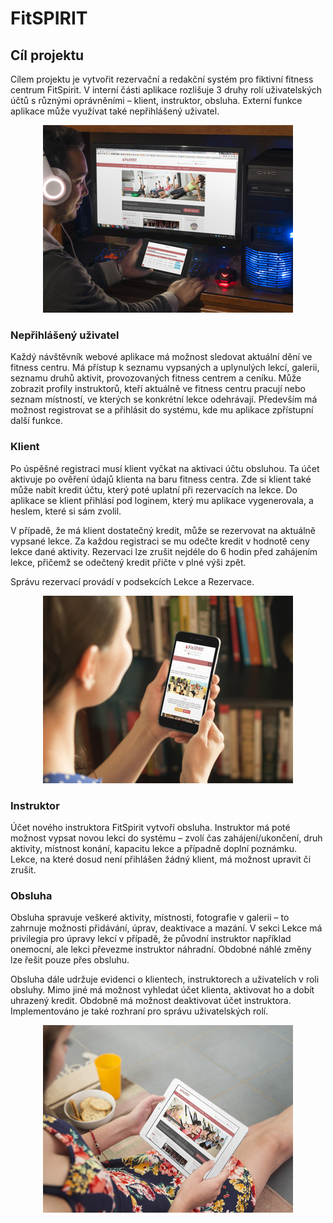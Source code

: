 # FitSPIRIT

## Cíl projektu
Cílem projektu je vytvořit rezervační a redakční systém pro fiktivní fitness centrum FitSpirit. V interní části aplikace rozlišuje 3 druhy rolí uživatelských účtů s různými oprávněními – klient, instruktor, obsluha. Externí funkce aplikace může využívat také nepřihlášený uživatel.
<p align="center">
<img src="src/main/webapp/static/images/others/placeit2.jpg"  alt="Ukázka responzivity 1" />
</p>

### Nepřihlášený uživatel
Každý návštěvník webové aplikace má možnost sledovat aktuální dění ve fitness centru. Má přístup k seznamu vypsaných a uplynulých lekcí, galerii, seznamu druhů aktivit, provozovaných fitness centrem a ceníku. Může zobrazit profily instruktorů, kteří aktuálně ve fitness centru pracují nebo seznam místností, ve kterých se konkrétní lekce odehrávají. Především má možnost registrovat se a přihlásit do systému, kde mu aplikace zpřístupní další funkce.

### Klient
Po úspěšné registraci musí klient vyčkat na aktivaci účtu obsluhou. Ta účet aktivuje po ověření údajů klienta na baru fitness centra. Zde si klient také může nabít kredit účtu, který poté uplatní při rezervacích na lekce. Do aplikace se klient přihlásí pod loginem, který mu aplikace vygenerovala, a heslem, které si sám zvolil.

V případě, že má klient dostatečný kredit, může se rezervovat na aktuálně vypsané lekce. Za každou registraci se mu odečte kredit v hodnotě ceny lekce dané aktivity. Rezervaci lze zrušit nejdéle do 6 hodin před zahájením lekce, přičemž se odečtený kredit přičte v plné výši zpět.

Správu rezervací provádí v podsekcích Lekce a Rezervace.
<p align="center">
<img src="src/main/webapp/static/images/others/placeit4.jpg"  alt="Ukázka responzivity 2" />
</p>

### Instruktor
Účet nového instruktora FitSpirit vytvoří obsluha. Instruktor má poté možnost vypsat novou lekci do systému – zvolí čas zahájení/ukončení, druh aktivity, místnost konání, kapacitu lekce a případně doplní poznámku. Lekce, na které dosud není přihlášen žádný klient, má možnost upravit či zrušit.

### Obsluha
Obsluha spravuje veškeré aktivity, místnosti, fotografie v galerii – to zahrnuje možnosti přidávání, úprav, deaktivace a mazání. V sekci Lekce má privilegia pro úpravy lekcí v případě, že původní instruktor například onemocní, ale lekci převezme instruktor náhradní. Obdobné náhlé změny lze řešit pouze přes obsluhu.

Obsluha dále udržuje evidenci o klientech, instruktorech a uživatelích v roli obsluhy. Mimo jiné má možnost vyhledat účet klienta, aktivovat ho a dobít uhrazený kredit. Obdobně má možnost deaktivovat účet instruktora. Implementováno je také rozhraní pro správu uživatelských rolí.
<p align="center">
<img src="src/main/webapp/static/images/others/placeit6.jpg"  alt="Ukázka responzivity 3" />
</p>
